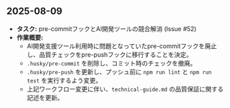## 2025-08-09

-   **タスク:** pre-commitフックとAI開発ツールの競合解消 (Issue #52)
-   **作業概要:**
    -   AI開発支援ツール利用時に問題となっていたpre-commitフックを廃止し、品質チェックをpre-pushフックに移行することを決定。
    -   `.husky/pre-commit` を削除し、コミット時のチェックを撤廃。
    -   `.husky/pre-push` を更新し、プッシュ前に `npm run lint` と `npm run test` を実行するよう変更。
    -   上記ワークフロー変更に伴い、`technical-guide.md` の品質保証に関する記述を更新。